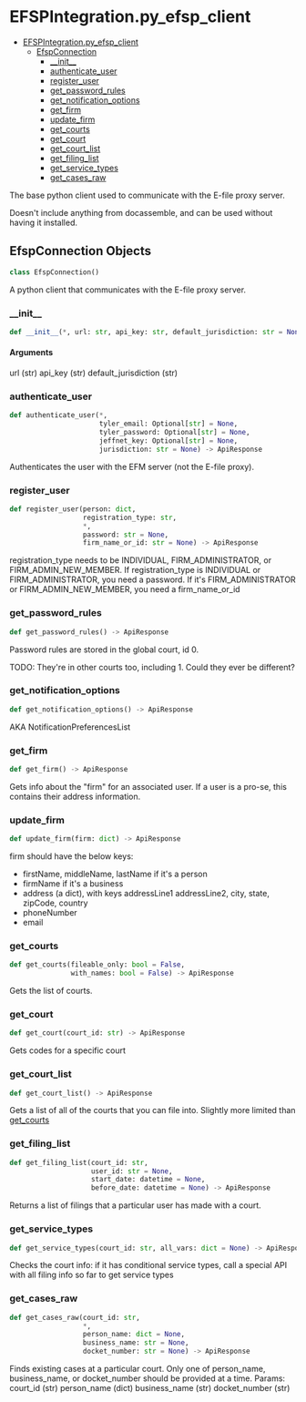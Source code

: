 # EFSPIntegration.py_efsp_client

* [EFSPIntegration.py\_efsp\_client](#EFSPIntegration.py_efsp_client)
  * [EfspConnection](#EFSPIntegration.py_efsp_client.EfspConnection)
    * [\_\_init\_\_](#EFSPIntegration.py_efsp_client.EfspConnection.__init__)
    * [authenticate\_user](#EFSPIntegration.py_efsp_client.EfspConnection.authenticate_user)
    * [register\_user](#EFSPIntegration.py_efsp_client.EfspConnection.register_user)
    * [get\_password\_rules](#EFSPIntegration.py_efsp_client.EfspConnection.get_password_rules)
    * [get\_notification\_options](#EFSPIntegration.py_efsp_client.EfspConnection.get_notification_options)
    * [get\_firm](#EFSPIntegration.py_efsp_client.EfspConnection.get_firm)
    * [update\_firm](#EFSPIntegration.py_efsp_client.EfspConnection.update_firm)
    * [get\_courts](#EFSPIntegration.py_efsp_client.EfspConnection.get_courts)
    * [get\_court](#EFSPIntegration.py_efsp_client.EfspConnection.get_court)
    * [get\_court\_list](#EFSPIntegration.py_efsp_client.EfspConnection.get_court_list)
    * [get\_filing\_list](#EFSPIntegration.py_efsp_client.EfspConnection.get_filing_list)
    * [get\_service\_types](#EFSPIntegration.py_efsp_client.EfspConnection.get_service_types)
    * [get\_cases\_raw](#EFSPIntegration.py_efsp_client.EfspConnection.get_cases_raw)


The base python client used to communicate with the E-file proxy server.

Doesn&#x27;t include anything from docassemble, and can be used without having it installed.

<a id="EFSPIntegration.py_efsp_client.EfspConnection"></a>

## EfspConnection Objects

```python
class EfspConnection()
```

A python client that communicates with the E-file proxy server.

<a id="EFSPIntegration.py_efsp_client.EfspConnection.__init__"></a>

### \_\_init\_\_

```python
def __init__(*, url: str, api_key: str, default_jurisdiction: str = None)
```

#### Arguments

  url (str)
  api_key (str)
  default_jurisdiction (str)

<a id="EFSPIntegration.py_efsp_client.EfspConnection.authenticate_user"></a>

### authenticate\_user

```python
def authenticate_user(*,
                      tyler_email: Optional[str] = None,
                      tyler_password: Optional[str] = None,
                      jeffnet_key: Optional[str] = None,
                      jurisdiction: str = None) -> ApiResponse
```

Authenticates the user with the EFM server (not the E-file proxy).

<a id="EFSPIntegration.py_efsp_client.EfspConnection.register_user"></a>

### register\_user

```python
def register_user(person: dict,
                  registration_type: str,
                  *,
                  password: str = None,
                  firm_name_or_id: str = None) -> ApiResponse
```

registration_type needs to be INDIVIDUAL, FIRM_ADMINISTRATOR, or FIRM_ADMIN_NEW_MEMBER.
If registration_type is INDIVIDUAL or FIRM_ADMINISTRATOR, you need a password.
If it&#x27;s FIRM_ADMINISTRATOR or FIRM_ADMIN_NEW_MEMBER, you need a firm_name_or_id

<a id="EFSPIntegration.py_efsp_client.EfspConnection.get_password_rules"></a>

### get\_password\_rules

```python
def get_password_rules() -> ApiResponse
```

Password rules are stored in the global court, id 0.

TODO: They&#x27;re in other courts too, including 1. Could they ever be different?

<a id="EFSPIntegration.py_efsp_client.EfspConnection.get_notification_options"></a>

### get\_notification\_options

```python
def get_notification_options() -> ApiResponse
```

AKA NotificationPreferencesList

<a id="EFSPIntegration.py_efsp_client.EfspConnection.get_firm"></a>

### get\_firm

```python
def get_firm() -> ApiResponse
```

Gets info about the &quot;firm&quot; for an associated user. If a user is a pro-se, this
contains their address information.

<a id="EFSPIntegration.py_efsp_client.EfspConnection.update_firm"></a>

### update\_firm

```python
def update_firm(firm: dict) -> ApiResponse
```

firm should have the below keys:
* firstName, middleName, lastName if it&#x27;s a person
* firmName if it&#x27;s a business
* address (a dict), with keys addressLine1 addressLine2, city, state, zipCode, country
* phoneNumber
* email

<a id="EFSPIntegration.py_efsp_client.EfspConnection.get_courts"></a>

### get\_courts

```python
def get_courts(fileable_only: bool = False,
               with_names: bool = False) -> ApiResponse
```

Gets the list of courts.

<a id="EFSPIntegration.py_efsp_client.EfspConnection.get_court"></a>

### get\_court

```python
def get_court(court_id: str) -> ApiResponse
```

Gets codes for a specific court

<a id="EFSPIntegration.py_efsp_client.EfspConnection.get_court_list"></a>

### get\_court\_list

```python
def get_court_list() -> ApiResponse
```

Gets a list of all of the courts that you can file into. Slightly more limited than
[get_courts](#get_courts)

<a id="EFSPIntegration.py_efsp_client.EfspConnection.get_filing_list"></a>

### get\_filing\_list

```python
def get_filing_list(court_id: str,
                    user_id: str = None,
                    start_date: datetime = None,
                    before_date: datetime = None) -> ApiResponse
```

Returns a list of filings that a particular user has made with a court.

<a id="EFSPIntegration.py_efsp_client.EfspConnection.get_service_types"></a>

### get\_service\_types

```python
def get_service_types(court_id: str, all_vars: dict = None) -> ApiResponse
```

Checks the court info: if it has conditional service types, call a special API with all filing info so far to get service types

<a id="EFSPIntegration.py_efsp_client.EfspConnection.get_cases_raw"></a>

### get\_cases\_raw

```python
def get_cases_raw(court_id: str,
                  *,
                  person_name: dict = None,
                  business_name: str = None,
                  docket_number: str = None) -> ApiResponse
```

Finds existing cases at a particular court. Only one of person_name, business_name, or docket_number should be
provided at a time.
Params:
court_id (str)
person_name (dict)
business_name (str)
docket_number (str)

